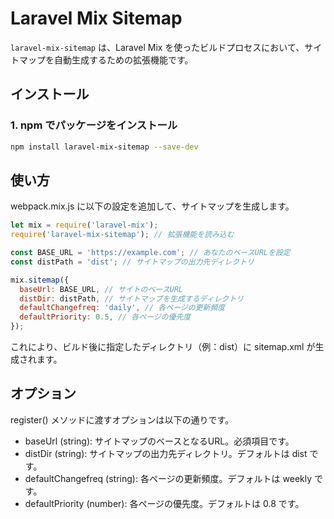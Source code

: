 # Laravel Mix Sitemap

`laravel-mix-sitemap` は、Laravel Mix を使ったビルドプロセスにおいて、サイトマップを自動生成するための拡張機能です。

## インストール

### 1. npm でパッケージをインストール

```bash
npm install laravel-mix-sitemap --save-dev
```

## 使い方
webpack.mix.js に以下の設定を追加して、サイトマップを生成します。

```javascript
let mix = require('laravel-mix');
require('laravel-mix-sitemap'); // 拡張機能を読み込む

const BASE_URL = 'https://example.com'; // あなたのベースURLを設定
const distPath = 'dist'; // サイトマップの出力先ディレクトリ

mix.sitemap({
  baseUrl: BASE_URL, // サイトのベースURL
  distDir: distPath, // サイトマップを生成するディレクトリ
  defaultChangefreq: 'daily', // 各ページの更新頻度
  defaultPriority: 0.5, // 各ページの優先度
});
```

これにより、ビルド後に指定したディレクトリ（例：dist）に sitemap.xml が生成されます。

## オプション
register() メソッドに渡すオプションは以下の通りです。

- baseUrl (string): サイトマップのベースとなるURL。必須項目です。
- distDir (string): サイトマップの出力先ディレクトリ。デフォルトは dist です。
- defaultChangefreq (string): 各ページの更新頻度。デフォルトは weekly です。
- defaultPriority (number): 各ページの優先度。デフォルトは 0.8 です。